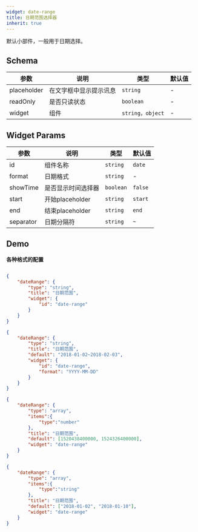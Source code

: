 ```yaml
---
widget: date-range
title: 日期范围选择器
inherit: true
---
```


默认小部件，一般用于日期选择。

## Schema

参数 | 说明 | 类型 | 默认值
----|------|-----|------
placeholder | 在文字框中显示提示讯息  | `string` | -
readOnly | 是否只读状态  | `boolean` | -
widget | 组件  | `string，object` | - 

## Widget Params

参数 | 说明 | 类型 | 默认值
----|------|-----|------
id | 组件名称  | `string` | `date`
format | 日期格式  | `string` | - 
showTime | 是否显示时间选择器 | `boolean` | `false`
start |  开始placeholder | `string`| `start`
end |  结束placeholder | `string`| `end`
separator | 日期分隔符 | `string` | `~`
## Demo

**各种格式的配置**

```json

{
	"dateRange": {
		"type": "string",
		"title": "日期范围",
		"widget": {
			"id": "date-range"
		}
	}
}

{
	"dateRange": {
		"type": "string",
		"title": "日期范围",
		"default": "2018-01-02~2018-02-03",
		"widget": {
			"id": "date-range",
			"format": "YYYY-MM-DD"
		}
	}
}

{
	"dateRange": {
		"type": "array",
		"items":{
			"type":"number"
		},
		"title": "日期范围",
		"default": [1520438400000, 1524326400000],
		"widget": "date-range"
	}
}

{
	"dateRange": {
		"type": "array",
		"items":{
			"type":"string"
		},
		"title": "日期范围",
		"default": ["2018-01-02", "2018-01-10"],
		"widget": "date-range"
	}
}


```
